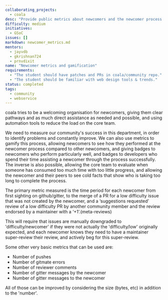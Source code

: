 ```yaml
---
collaborating_projects:
  - coala
desc: "Provide public metrics about newcomers and the newcomer process."
difficulty: medium
initiatives:
  - GSoC
issues: []
markdown: newcomer_metrics.md
mentors:
  - jayvdb
  - gkrishnan724
  - prnvdixit
name: "Newcomer metrics and gamification"
requirements:
  - "The student should have patches and PRs in coala/community repo."
  - "The student should be familiar with web design tools & trends."
status: completed
tags:
  - community
  - webservice
---
```


coala tries to be a welcoming organisation for newcomers, giving them clear
pathways and as much direct assistance as needed and possible, and using 
automation tools to reduce the load on the core team.

We need to measure our community's success in this department, in order to
identify problems and constantly improve. We can also use metrics to gamify
this process, allowing newcomers to see how they performed at the newcomer
process compared to other newcomers, and giving badges to newcomers who perform
particularly well, and badges to developers who spend their time assisting a 
newcomer through the process successfully. The inverse is also possible, 
allowing the core team to evaluate when someone has consumed too much time with
too little progress, and allowing the newcomer and their peers to see cold 
facts that show who is taking too long to complete the process.

The primary metric measured is the time period for each newcomer from first
sighting on github/gitter, to the merge of a PR for a low difficulty issue that
was not created by the newcomer, and a ‘suggestions requested’ review of a low
difficulty PR by another community member and the review endorsed by a 
maintainer with a ‘+1’.(meta-reviews)

This will require that issues are manually downgraded to 'difficulty/newcomer'
if they were not actually the 'difficulty/low' originally expected, and each 
newcomer knows they need to have a maintainer super-review their review, and
actively beg for this super-review.

Some other very basic metrics that can be used are:

- Number of pushes
- Number of gitmate errors
- Number of reviewer comments
- Number of gitter messages by the newcomer
- Number of gitter messages to the newcomer

All of those can be improved by considering the size (bytes, etc) in addition to the 'number'.

